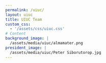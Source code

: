 ```yaml
---
permalink: /uiuc/
layout: uiuc
title: UIUC Team
custom_css:
  - '/assets/css/uiuc.css'
# Content
background_image: |
  /assets/media/uiuc/almamater.png
president_image: |
  /assets/media/uiuc/Peter Siborutorop.jpg
---
```

